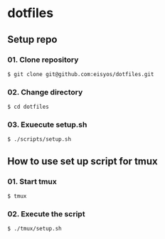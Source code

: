 # dotfiles

## Setup repo

### 01. Clone repository

```
$ git clone git@github.com:eisyos/dotfiles.git
```

### 02. Change directory

```
$ cd dotfiles
```

### 03. Exuecute setup.sh

```
$ ./scripts/setup.sh
```

## How to use set up script for tmux

### 01. Start tmux

```
$ tmux
```

### 02. Execute the script

```
$ ./tmux/setup.sh
```
